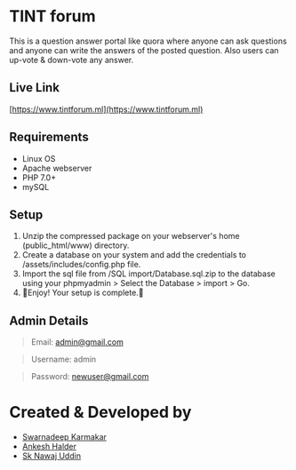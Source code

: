 # TINT forum
This is a question answer portal like quora where anyone can ask questions and anyone can write the answers of the posted question. Also users can up-vote & down-vote any answer. 
## Live Link
[https://www.tintforum.ml](https://www.tintforum.ml)
## Requirements
- Linux OS
- Apache webserver
- PHP 7.0+
- mySQL
## Setup
1. Unzip the compressed package on your webserver's home (public_html/www) directory.
2. Create a database on your system and add the credentials to /assets/includes/config.php file.
3. Import the sql file from /SQL import/Database.sql.zip to the database using your phpmyadmin > Select the Database > import > Go. 
4. 🎉Enjoy! Your setup is complete.🎊
## Admin Details
> Email: admin@gmail.com

> Username: admin

> Password: newuser@gmail.com
# Created & Developed by
- [Swarnadeep Karmakar](https://www.linkedin.com/in/iamswarnadeep/)
- [Ankesh Halder](https://www.linkedin.com/in/ankesh-halder-6b5556243/) 
- [Sk Nawaj Uddin](https://www.linkedin.com/in/sk-nawaj-uddin7878/)
